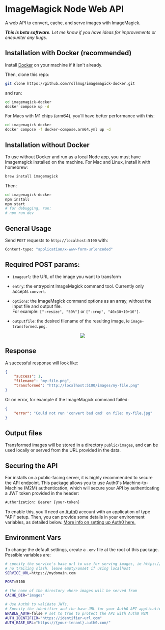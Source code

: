 # ImageMagick Node Web API

A web API to convert, cache, and serve images with ImageMagick.

_**This is beta software.** Let me know if you have ideas for improvements or encounter any bugs._

## Installation with Docker (recommended)

Install [Docker](https://www.docker.com) on your machine if it isn't already.

Then, clone this repo:

```sh
git clone https://github.com/rollmug/imagemagick-docker.git
```

and run:

```sh
cd imagemagick-docker
docker compose up -d
```

For Macs with M1 chips (arm64), you'll have better performance with this:

```sh
cd imagemagick-docker
docker compose -f docker-compose.arm64.yml up -d
```

## Installation without Docker

To use without Docker and run as a local Node app, you must have Imagemagick installed on the machine. For Mac and Linux, install it with homebrew:

```sh
brew install imagemagick
```

Then: 

```sh
cd imagemagick-docker
npm install
npm start
# for debugging, run:
# npm run dev
```

## General Usage

Send `POST` requests to `http://localhost:5100` with:

```sh
Content-type: "application/x-www-form-urlencoded"
```

## Required POST params:

- `imageurl`: the URL of the image you want to transform

- `entry`: the entrypoint ImageMagick command tool. Currently only accepts `convert`.

- `options`: the ImageMagick command options as an array, without the input file and output file.  
For example: `["-resize", "50%"]` or `["-crop", "40x30+10+10"]`.

- `outputfile`: the desired filename of the resulting image, ie `image-transformed.png`.

<p align="center">
    <img src="https://cdn.statically.io/gh/rollmug/static-assets/main/node-imgmagick/postman-imgmagick.jpg">
</p>

## Response

A successful response will look like:

```json
{
    "success": 1,
    "filename": "my-file.png",
    "transformed": "http://localhost:5100/images/my-file.png"
}
```

Or on error, for example if the ImageMagick command failed:

```json
{
    "error": "Could not run 'convert bad cmd' on file: my-file.jpg"
}
```

## Output files

Transformed images will be stored in a directory `public/images`, and can be used locally or served from the URL provided in the data.

## Securing the API

For installs on a public-facing server, it is highly recommended to secure the API endpoint. This package allows you to use Auth0's Machine-to-Machine (M2M) authentication, which will secure your API by authenticating a JWT token provided in the header:

```sh
Authorization: Bearer {your-token}
```

To enable this, you'll need an [Auth0](https://auth0.com) account with an application of type "API" setup. Then, you can provide some details in your environment variables, as detailed below. [More info on setting up Auth0 here.](https://javascript.plainenglish.io/securing-a-node-js-api-with-auth0-7785a8f2c8e3)

## Environment Vars

To change the default settings, create a `.env` file at the root of this package. Possible variables are:

```sh
# specify the service's base url to use for serving images, ie https://domain.com
# no trailing slash. leave empty/unset if using localhost
SERVICE_URL=https://mydomain.com

PORT=5100

# the name of the directory where images will be served from
CACHE_DIR="images"

# Use Auth0 to validate JWTs. 
# Specify the identifier and the base URL for your Auth0 API application
ENABLE_AUTH=false # set to true to protect the API with Auth0 M2M
AUTH_IDENTIFIER="https://identifier-url.com"
AUTH_BASE_URL="https://{your-tenant}.auth0.com/"
```

